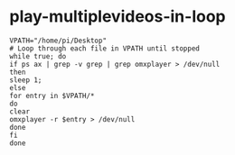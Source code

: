 # play-multiplevideos-in-loop

```shell
VPATH="/home/pi/Desktop"
# Loop through each file in VPATH until stopped
while true; do 
if ps ax | grep -v grep | grep omxplayer > /dev/null
then
sleep 1;
else
for entry in $VPATH/*
do
clear
omxplayer -r $entry > /dev/null
done
fi
done
```
